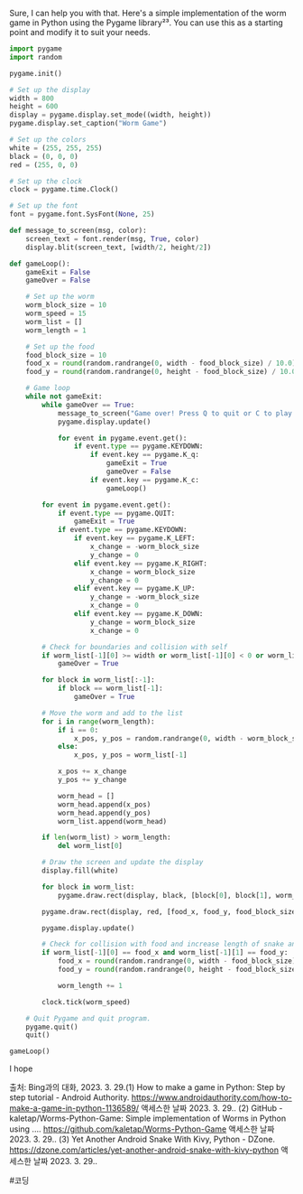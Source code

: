 Sure, I can help you with that. Here's a simple implementation of the worm game in Python using the Pygame library²³. You can use this as a starting point and modify it to suit your needs. 

```python
import pygame
import random

pygame.init()

# Set up the display
width = 800
height = 600
display = pygame.display.set_mode((width, height))
pygame.display.set_caption("Worm Game")

# Set up the colors
white = (255, 255, 255)
black = (0, 0, 0)
red = (255, 0, 0)

# Set up the clock
clock = pygame.time.Clock()

# Set up the font
font = pygame.font.SysFont(None, 25)

def message_to_screen(msg, color):
    screen_text = font.render(msg, True, color)
    display.blit(screen_text, [width/2, height/2])

def gameLoop():
    gameExit = False
    gameOver = False

    # Set up the worm
    worm_block_size = 10
    worm_speed = 15
    worm_list = []
    worm_length = 1

    # Set up the food
    food_block_size = 10
    food_x = round(random.randrange(0, width - food_block_size) / 10.0) * 10.0
    food_y = round(random.randrange(0, height - food_block_size) / 10.0) * 10.0

    # Game loop
    while not gameExit:
        while gameOver == True:
            message_to_screen("Game over! Press Q to quit or C to play again", red)
            pygame.display.update()

            for event in pygame.event.get():
                if event.type == pygame.KEYDOWN:
                    if event.key == pygame.K_q:
                        gameExit = True
                        gameOver = False
                    if event.key == pygame.K_c:
                        gameLoop()

        for event in pygame.event.get():
            if event.type == pygame.QUIT:
                gameExit = True
            if event.type == pygame.KEYDOWN:
                if event.key == pygame.K_LEFT:
                    x_change = -worm_block_size
                    y_change = 0
                elif event.key == pygame.K_RIGHT:
                    x_change = worm_block_size
                    y_change = 0
                elif event.key == pygame.K_UP:
                    y_change = -worm_block_size
                    x_change = 0
                elif event.key == pygame.K_DOWN:
                    y_change = worm_block_size
                    x_change = 0

        # Check for boundaries and collision with self
        if worm_list[-1][0] >= width or worm_list[-1][0] < 0 or worm_list[-1][1] >= height or worm_list[-1][1] < 0:
            gameOver = True

        for block in worm_list[:-1]:
            if block == worm_list[-1]:
                gameOver = True

        # Move the worm and add to the list
        for i in range(worm_length):
            if i == 0:
                x_pos, y_pos = random.randrange(0, width - worm_block_size), random.randrange(0, height - worm_block_size)
            else:
                x_pos, y_pos = worm_list[-1]

            x_pos += x_change
            y_pos += y_change

            worm_head = []
            worm_head.append(x_pos)
            worm_head.append(y_pos)
            worm_list.append(worm_head)

        if len(worm_list) > worm_length:
            del worm_list[0]

        # Draw the screen and update the display
        display.fill(white)

        for block in worm_list:
            pygame.draw.rect(display, black, [block[0], block[1], worm_block_size, worm_block_size])

        pygame.draw.rect(display, red, [food_x, food_y, food_block_size, food_block_size])

        pygame.display.update()

        # Check for collision with food and increase length of snake and add new food block randomly on screen.
        if worm_list[-1][0] == food_x and worm_list[-1][1] == food_y:
            food_x = round(random.randrange(0, width - food_block_size) / 10.0) * 10.0
            food_y = round(random.randrange(0, height - food_block_size) / 10.0) * 10.0

            worm_length += 1

        clock.tick(worm_speed)

    # Quit Pygame and quit program.
    pygame.quit()
    quit()

gameLoop()
```

I hope

출처: Bing과의 대화, 2023. 3. 29.(1) How to make a game in Python: Step by step tutorial - Android Authority. https://www.androidauthority.com/how-to-make-a-game-in-python-1136589/ 액세스한 날짜 2023. 3. 29..
(2) GitHub - kaletap/Worms-Python-Game: Simple implementation of Worms in Python using .... https://github.com/kaletap/Worms-Python-Game 액세스한 날짜 2023. 3. 29..
(3) Yet Another Android Snake With Kivy, Python - DZone. https://dzone.com/articles/yet-another-android-snake-with-kivy-python 액세스한 날짜 2023. 3. 29..

#코딩 
